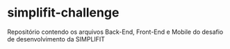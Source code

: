 # simplifit-challenge
Repositório contendo os arquivos Back-End, Front-End e Mobile do desafio de desenvolvimento da SIMPLIFIT
